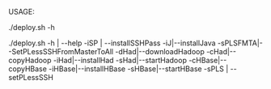 USAGE: 

./deploy.sh -h 

./deploy.sh
-h | --help
-iSP | --installSSHPass
-iJ|--installJava
-sPLSFMTA|--SetPLessSSHFromMasterToAll
-dHad|--downloadHadoop
-cHad|--copyHadoop
-iHad|--installHad
-sHad|--startHadoop
-cHBase|--copyHBase
-iHBase|--installHBase
-sHBase|--startHBase
-sPLS | --setPLessSSH
